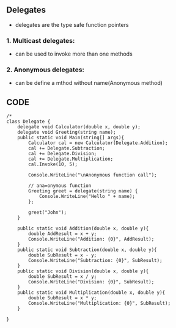## Delegates
- delegates are the  type safe function pointers 
### 1. Multicast delegates: 
- can be used to invoke more than one methods 
### 2. Anonymous delegates: 
- can be define a mthod without name(Anonymous method)


## CODE
```
/* 
class Delegate {
    delegate void Calculator(double x, double y);
    delegate void Greeting(string name);
    public static void Main(string[] args){
        Calculator cal = new Calculator(Delegate.Addition);
        cal += Delegate.Subtraction;
        cal += Delegate.Division;
        cal += Delegate.Multiplication;
        cal.Invoke(10, 5);

        Console.WriteLine("\nAnonymous function call");

        // ana=onymous function 
        Greeting greet = delegate(string name) {
            Console.WriteLine("Hello " + name);
        };
    
        greet("John");
    }

    public static void Addition(double x, double y){
        double AddResult = x + y;
        Console.WriteLine("Addition: {0}", AddResult);
    }
    public static void Subtraction(double x, double y){
        double SubResult = x - y;
        Console.WriteLine("Subtraction: {0}", SubResult);
    }
    public static void Division(double x, double y){
        double SubResult = x / y;
        Console.WriteLine("Division: {0}", SubResult);
    }
    public static void Multiplication(double x, double y){
        double SubResult = x * y;
        Console.WriteLine("Multiplication: {0}", SubResult);
    }
    
}


```
